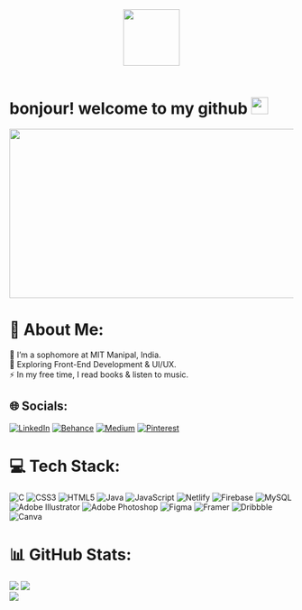 <div id="header" align="center">
  <img src="https://media.giphy.com/media/v1.Y2lkPTc5MGI3NjExZnI5NjFpbDg4OGp6Ymh4NjdtZzJ3cm1ib2JocmRtNXM4cWFrbzF3aSZlcD12MV9pbnRlcm5hbF9naWZfYnlfaWQmY3Q9cw/9B8dqzmFI0yujEjfgg/giphy.gif" width="100"/>  <br><br>
  <img src="https://komarev.com/ghpvc/?username=sayalisachin&style=flat-square&color=blue" alt=""/>
</div>

</div>
<h1>
  bonjour! welcome to my github
  <img src="https://media.giphy.com/media/hvRJCLFzcasrR4ia7z/giphy.gif" width="30px"/>
</h1>
<div align="center">
  <img src="https://media.giphy.com/media/v1.Y2lkPTc5MGI3NjExNXZmNnA3dXY4NzBwM2E4aTVjZW5zMXFkZmUxdzVveW12bHBhOGM1NiZlcD12MV9pbnRlcm5hbF9naWZfYnlfaWQmY3Q9Zw/Rpl1sod1vCXK0L2SUN/giphy.gif" width="600" height="300"/>
</div>

# 💫 About Me:
🔭 I’m a sophomore at MIT Manipal, India.<br>🌱 Exploring Front-End Development & UI/UX.<br>⚡ In my free time, I read books & listen to music.


## 🌐 Socials:
[![LinkedIn](https://img.shields.io/badge/LinkedIn-%230077B5.svg?logo=linkedin&logoColor=white)](https://linkedin.com/in/sayali-sachin-chorge-0a595a252) [![Behance](https://img.shields.io/badge/Behance-1769ff?logo=behance&logoColor=white)](https://behance.net/sayalisachin) [![Medium](https://img.shields.io/badge/Medium-12100E?logo=medium&logoColor=white)](https://medium.com/@sayalischorge) [![Pinterest](https://img.shields.io/badge/Pinterest-%23E60023.svg?logo=Pinterest&logoColor=white)](https://pinterest.com/sayalisachinc) 

# 💻 Tech Stack:
![C](https://img.shields.io/badge/c-%2300599C.svg?style=for-the-badge&logo=c&logoColor=white) ![CSS3](https://img.shields.io/badge/css3-%231572B6.svg?style=for-the-badge&logo=css3&logoColor=white) ![HTML5](https://img.shields.io/badge/html5-%23E34F26.svg?style=for-the-badge&logo=html5&logoColor=white) ![Java](https://img.shields.io/badge/java-%23ED8B00.svg?style=for-the-badge&logo=openjdk&logoColor=white) ![JavaScript](https://img.shields.io/badge/javascript-%23323330.svg?style=for-the-badge&logo=javascript&logoColor=%23F7DF1E) ![Netlify](https://img.shields.io/badge/netlify-%23000000.svg?style=for-the-badge&logo=netlify&logoColor=#00C7B7) ![Firebase](https://img.shields.io/badge/Firebase-039BE5?style=for-the-badge&logo=Firebase&logoColor=white) ![MySQL](https://img.shields.io/badge/mysql-%2300000f.svg?style=for-the-badge&logo=mysql&logoColor=white) ![Adobe Illustrator](https://img.shields.io/badge/adobe%20illustrator-%23FF9A00.svg?style=for-the-badge&logo=adobe%20illustrator&logoColor=white) ![Adobe Photoshop](https://img.shields.io/badge/adobe%20photoshop-%2331A8FF.svg?style=for-the-badge&logo=adobe%20photoshop&logoColor=white) ![Figma](https://img.shields.io/badge/figma-%23F24E1E.svg?style=for-the-badge&logo=figma&logoColor=white) ![Framer](https://img.shields.io/badge/Framer-black?style=for-the-badge&logo=framer&logoColor=blue) ![Dribbble](https://img.shields.io/badge/Dribbble-EA4C89?style=for-the-badge&logo=dribbble&logoColor=white) ![Canva](https://img.shields.io/badge/Canva-%2300C4CC.svg?style=for-the-badge&logo=Canva&logoColor=white)
# 📊 GitHub Stats:
![](https://github-readme-stats.vercel.app/api?username=sayalisachin&theme=radical&hide_border=false&include_all_commits=true&count_private=true)
![](https://github-readme-streak-stats.herokuapp.com/?user=sayalisachin&theme=radical&hide_border=false)<br/>
![](https://github-readme-stats.vercel.app/api/top-langs/?username=sayalisachin&theme=radical&hide_border=false&include_all_commits=true&count_private=true&layout=compact)

</div>



<!---
sayalisachin/sayalisachin is a ✨ special ✨ repository because its `README.md` (this file) appears on your GitHub profile.
You can click the Preview link to take a look at your changes.
--->
